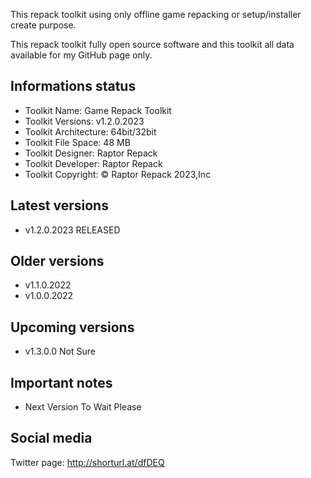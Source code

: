 This repack toolkit using only offline game repacking or setup/installer create purpose.

This repack toolkit fully open source software and this toolkit all data available for my GitHub page only.

Informations status
-----------------------------------------------
- Toolkit Name: Game Repack Toolkit
- Toolkit Versions: v1.2.0.2023
- Toolkit Architecture: 64bit/32bit
- Toolkit File Space: 48 MB
- Toolkit Designer: Raptor Repack
- Toolkit Developer: Raptor Repack
- Toolkit Copyright: © Raptor Repack 2023,Inc

Latest versions
-----------------------------------------------
- v1.2.0.2023 RELEASED

Older versions
-----------------------------------------------
- v1.1.0.2022
- v1.0.0.2022

Upcoming versions
-----------------------------------------------
- v1.3.0.0 Not Sure

Important notes
-----------------------------------------------
- Next Version To Wait Please

Social media
-----------------------------------------------
Twitter page: http://shorturl.at/dfDEQ
